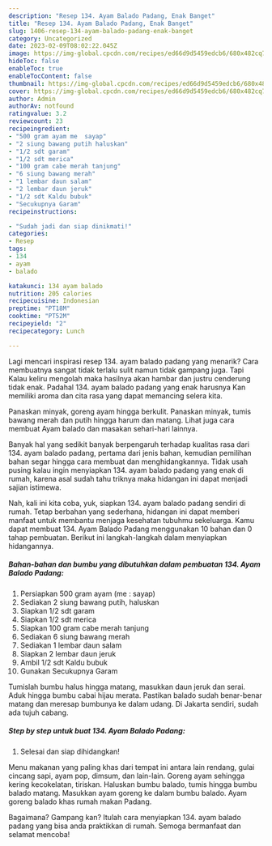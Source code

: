 ```yaml
---
description: "Resep 134. Ayam Balado Padang, Enak Banget"
title: "Resep 134. Ayam Balado Padang, Enak Banget"
slug: 1406-resep-134-ayam-balado-padang-enak-banget
category: Uncategorized
date: 2023-02-09T08:02:22.045Z
image: https://img-global.cpcdn.com/recipes/ed66d9d5459edcb6/680x482cq70/134-ayam-balado-padang-foto-resep-utama.jpg
hideToc: false
enableToc: true
enableTocContent: false
thumbnail: https://img-global.cpcdn.com/recipes/ed66d9d5459edcb6/680x482cq70/134-ayam-balado-padang-foto-resep-utama.jpg
cover: https://img-global.cpcdn.com/recipes/ed66d9d5459edcb6/680x482cq70/134-ayam-balado-padang-foto-resep-utama.jpg
author: Admin
authorAv: notfound
ratingvalue: 3.2
reviewcount: 23
recipeingredient:
- "500 gram ayam me  sayap"
- "2 siung bawang putih haluskan"
- "1/2 sdt garam"
- "1/2 sdt merica"
- "100 gram cabe merah tanjung"
- "6 siung bawang merah"
- "1 lembar daun salam"
- "2 lembar daun jeruk"
- "1/2 sdt Kaldu bubuk"
- "Secukupnya Garam"
recipeinstructions:

- "Sudah jadi dan siap dinikmati!"
categories:
- Resep
tags:
- 134
- ayam
- balado

katakunci: 134 ayam balado 
nutrition: 205 calories
recipecuisine: Indonesian
preptime: "PT18M"
cooktime: "PT52M"
recipeyield: "2"
recipecategory: Lunch

---
```



Lagi mencari inspirasi resep 134. ayam balado padang yang menarik? Cara membuatnya sangat tidak terlalu sulit namun tidak gampang juga. Tapi Kalau keliru mengolah maka hasilnya akan hambar dan justru cenderung tidak enak. Padahal 134. ayam balado padang yang enak harusnya Kan memiliki aroma dan cita rasa yang dapat memancing selera kita.


Panaskan minyak, goreng ayam hingga berkulit. Panaskan minyak, tumis bawang merah dan putih hingga harum dan matang. Lihat juga cara membuat Ayam balado dan masakan sehari-hari lainnya.

Banyak hal yang sedikit banyak berpengaruh terhadap kualitas rasa dari 134. ayam balado padang, pertama dari jenis bahan, kemudian pemilihan bahan segar hingga cara membuat dan menghidangkannya. Tidak usah pusing kalau ingin menyiapkan 134. ayam balado padang yang enak di rumah, karena asal sudah tahu triknya maka hidangan ini dapat menjadi sajian istimewa.


Nah, kali ini kita coba, yuk, siapkan 134. ayam balado padang sendiri di rumah. Tetap berbahan yang sederhana, hidangan ini dapat memberi manfaat untuk membantu menjaga kesehatan tubuhmu sekeluarga. Kamu dapat membuat 134. Ayam Balado Padang menggunakan 10 bahan dan 0 tahap pembuatan. Berikut ini langkah-langkah dalam menyiapkan hidangannya.

<!--inarticleads1-->

##### Bahan-bahan dan bumbu yang dibutuhkan dalam pembuatan 134. Ayam Balado Padang:

1. Persiapkan 500 gram ayam (me : sayap)
1. Sediakan 2 siung bawang putih, haluskan
1. Siapkan 1/2 sdt garam
1. Siapkan 1/2 sdt merica
1. Siapkan 100 gram cabe merah tanjung
1. Sediakan 6 siung bawang merah
1. Sediakan 1 lembar daun salam
1. Siapkan 2 lembar daun jeruk
1. Ambil 1/2 sdt Kaldu bubuk
1. Gunakan Secukupnya Garam


Tumislah bumbu halus hingga matang, masukkan daun jeruk dan serai. Aduk hingga bumbu cabai hijau merata. Pastikan balado sudah benar-benar matang dan meresap bumbunya ke dalam udang. Di Jakarta sendiri, sudah ada tujuh cabang. 

<!--inarticleads2-->

##### Step by step untuk buat 134. Ayam Balado Padang:


1. Selesai dan siap dihidangkan!

Menu makanan yang paling khas dari tempat ini antara lain rendang, gulai cincang sapi, ayam pop, dimsum, dan lain-lain. Goreng ayam sehingga kering kecokelatan, tiriskan. Haluskan bumbu balado, tumis hingga bumbu balado matang. Masukkan ayam goreng ke dalam bumbu balado. Ayam goreng balado khas rumah makan Padang. 

Bagaimana? Gampang kan? Itulah cara menyiapkan 134. ayam balado padang yang bisa anda praktikkan di rumah. Semoga bermanfaat dan selamat mencoba!

